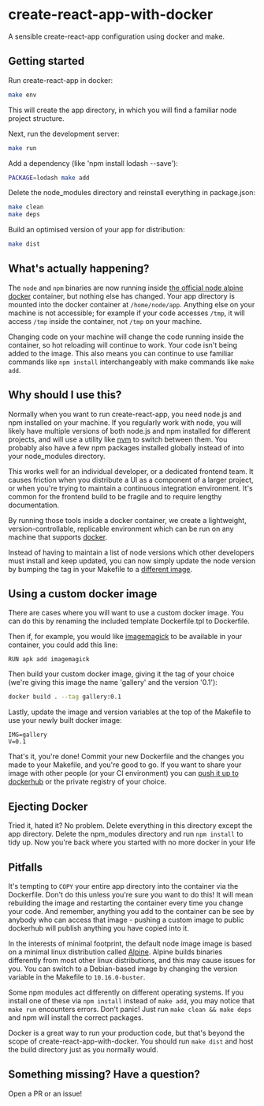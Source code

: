 # create-react-app-with-docker

A sensible create-react-app configuration using docker and make.


## Getting started

Run create-react-app in docker:
```bash
make env
```

This will create the app directory, in which you will find a familiar node project structure. 

Next, run the development server:
```bash
make run
```

Add a dependency (like 'npm install lodash --save'):
```bash
PACKAGE=lodash make add
```

Delete the node_modules directory and reinstall everything in package.json:
```bash
make clean
make deps
```

Build an optimised version of your app for distribution:
```bash
make dist
```


## What's actually happening?

The `node` and `npm` binaries are now running inside [the official node alpine docker][0] container, but nothing else 
has changed. Your app directory is mounted into the docker container at `/home/node/app`. Anything else on your machine 
is not accessible; for example if your code accesses `/tmp`, it will access `/tmp` inside the container, not `/tmp` on
your machine. 

Changing code on your machine will change the code running inside the container, so hot reloading will continue to
work. Your code isn't being added to the image. This also means you can continue to use familiar commands like `npm
install` interchangeably with make commands like `make add`. 


## Why should I use this?

Normally when you want to run create-react-app, you need node.js and npm installed on your machine. If you regularly
work with node, you will likely have multiple versions of both node.js and npm installed for different projects, and
will use a utility like [nvm][1] to switch between them. You probably also have a few npm packages installed globally
instead of into your node_modules directory.

This works well for an individual developer, or a dedicated frontend team. It causes friction when you distribute a
UI as a component of a larger project, or when you're trying to maintain a continuous integration environment. It's 
common for the frontend build to be fragile and to require lengthy documentation.

By running those tools inside a docker container, we create a lightweight, version-controllable, replicable environment
which can be run on any machine that supports [docker][2]. 

Instead of having to maintain a list of node versions which other developers must install and keep updated, you can 
now simply update the node version by bumping the tag in your Makefile to a [different image][3].


## Using a custom docker image

There are cases where you will want to use a custom docker image. You can do this by renaming the included template
Dockerfile.tpl to Dockerfile. 

Then if, for example, you would like [imagemagick][4] to be available in your container, you could add this line:
```
RUN apk add imagemagick
```

Then build your custom docker image, giving it the tag of your choice (we're giving this image the name 'gallery' and
the version '0.1'):
```bash
docker build . --tag gallery:0.1
```

Lastly, update the image and version variables at the top of the Makefile to use your newly built docker image:
```
IMG=gallery
V=0.1
```

That's it, you're done! Commit your new Dockerfile and the changes you made to your Makefile, and you're good to go. 
If you want to share your image with other people (or your CI environment) you can [push it up to dockerhub][5] or the
private registry of your choice. 


## Ejecting Docker

Tried it, hated it? No problem. Delete everything in this directory except the app directory. Delete the npm_modules
directory and run `npm install` to tidy up. Now you're back where you started with no more docker in your life


## Pitfalls

It's tempting to `COPY` your entire app directory into the container via the Dockerfile. Don't do this unless you're 
sure you want to do this! It will mean rebuilding the image and restarting the container every time you change your
code. And remember, anything you add to the container can be see by anybody who can access that image - pushing a
custom image to public dockerhub will publish anything you have copied into it. 

In the interests of minimal footprint, the default node image image is based on a minimal linux distribution called
[Alpine][6]. Alpine builds binaries differently from most other linux distributions, and this may cause issues for you. 
You can switch to a Debian-based image by changing the version variable in the Makefile to `10.16.0-buster`.

Some npm modules act differently on different operating systems. If you install one of these via `npm install` instead
of `make add`, you may notice that `make run` encounters errors. Don't panic! Just run `make clean && make deps` and
npm will install the correct packages.

Docker is a great way to run your production code, but that's beyond the scope of create-react-app-with-docker. You
should run `make dist` and host the build directory just as you normally would. 


## Something missing? Have a question?

Open a PR or an issue!


[0]: https://hub.docker.com/layers/node/library/node/10.16.0-alpine/images/sha256-f59303fb3248e5d992586c76cc83e1d3700f641cbcd7c0067bc7ad5bb2e5b489?context=explore
[1]: https://github.com/nvm-sh/nvm
[2]: https://www.docker.com/
[3]: https://hub.docker.com/_/node
[4]: https://imagemagick.org/
[5]: https://docs.docker.com/engine/reference/commandline/push/
[6]: https://alpinelinux.org/
